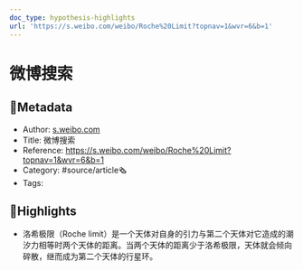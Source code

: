 ```yaml
---
doc_type: hypothesis-highlights
url: 'https://s.weibo.com/weibo/Roche%20Limit?topnav=1&wvr=6&b=1'
---
```

# 微博搜索
## 📃Metadata
- Author: [s.weibo.com]()
- Title: 微博搜索
- Reference: https://s.weibo.com/weibo/Roche%20Limit?topnav=1&wvr=6&b=1
- Category: #source/article🗞
- Tags:
## 📒Highlights
- 洛希极限（Roche limit）是一个天体对自身的引力与第二个天体对它造成的潮汐力相等时两个天体的距离。当两个天体的距离少于洛希极限，天体就会倾向碎散，继而成为第二个天体的行星环。

